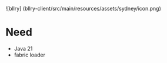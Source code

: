 ![bllry] (bllry-client/src/main/resources/assets/sydney/icon.png)

# Need
- Java 21
- fabric loader
